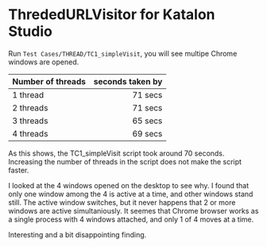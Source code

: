 ThrededURLVisitor for Katalon Studio
==============

Run `Test Cases/THREAD/TC1_simpleVisit`, you will see multipe Chrome windows are opened.

| Number of threads | seconds taken by  |
| :--- | ----: |
| 1 thread  | 71 secs |
| 2 threads | 71 secs |
| 3 threads | 65 secs |
| 4 threads | 69 secs |

As this shows, the TC1_simpleVisit script took around 70 seconds. 
Increasing the number of threads in the script does not make the script faster.

I looked at the 4 windows opened on the desktop to see why. 
I found that only one window among the 4 is active at a time, and other windows stand still.
The active window switches, but it never happens that 2 or more windows are active simultaniously.
It seemes that Chrome browser works as a single process with 4 windows attached, and
only 1 of 4 moves at a time.

Interesting and a bit disappointing finding.
